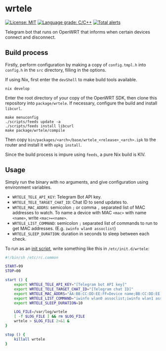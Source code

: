 # wrtele

[![License: MIT](https://img.shields.io/badge/License-MIT-yellow.svg)](https://opensource.org/licenses/MIT)
[![Language grade: C/C++](https://img.shields.io/lgtm/grade/cpp/g/chuahou/wrtele.svg?logo=lgtm&logoWidth=18)](https://lgtm.com/projects/g/chuahou/wrtele/context:cpp)
[![Total alerts](https://img.shields.io/lgtm/alerts/g/chuahou/wrtele.svg?logo=lgtm&logoWidth=18)](https://lgtm.com/projects/g/chuahou/wrtele/alerts/)

Telegram bot that runs on OpenWRT that informs when certain devices connect and
disconnect.

## Build process

Firstly, perform configuration by making a copy of `config.tmpl.h` into
`config.h` in the `src` directory, filling in the options.

If using Nix, first enter the `devShell` to make build tools available.

	nix develop

Enter the root directory of your copy of the OpenWRT SDK, then clone this
repository into `package/wrtele`. If necessary, configure the build and install
`libcurl`.

	make menuconfig
	./scripts/feeds update -a
	./scripts/feeds install libcurl
	make package/wrtele/compile

Then copy `bin/packages/<arch>/base/wrtele_<release>_<arch>.ipk` to the router and
install it with `opkg install`.

Since the build process is impure using `feeds`, a pure Nix build is KIV.

## Usage

Simply run the binary with no arguments, and give configuration using
environment variables.

* `WRTELE_TELE_API_KEY`: Telegram Bot API key.
* `WRTELE_TELE_TARGET_CHAT_ID`: Chat ID to send updates to.
* `WRTELE_MAC_ADDRS`: semicolon `;` or comma `,` separated list of MAC addresses
  to watch. To name a device with MAC `<mac>` with name `<name>`, write
  `<mac>=<name>`.
* `WRTELE_LIST_COMMAND`: semicolon `;` separated list of
  commands to run to get MAC addresses. (E.g. `iwinfo wlan0 assoclist`)
* `WRTELE_SLEEP_DURATION`: duration in seconds to sleep between each check.

To run as an [init script](https://openwrt.org/docs/techref/initscripts), write
something like this in `/etc/init.d/wrtele`:

```sh
#!/bin/sh /etc/rc.common

START=99
STOP=00

start () {
	export WRTELE_TELE_API_KEY="[Telegram bot API key]"
	export WRTELE_TELE_TARGET_CHAT_ID="[Telegram chat ID]"
	export WRTELE_MAC_ADDRS="AA:BB:CC:DD:EE:FF=Device name;BB:CC:DD:EE:FF:00=Another Device"
	export WRTELE_LIST_COMMAND="iwinfo wlan0 assoclist;iwinfo wlan1 assoclist"
	export WRTELE_SLEEP_DURATION=10

	LOG_FILE=/var/log/wrtele
	[ -f $LOG_FILE ] && rm $LOG_FILE
	wrtele > $LOG_FILE 2>&1 &
}

stop () {
	killall wrtele
}
```
